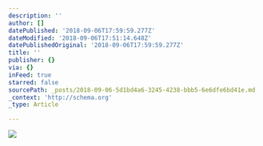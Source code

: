 ```yaml
---
description: ''
author: []
datePublished: '2018-09-06T17:59:59.277Z'
dateModified: '2018-09-06T17:51:14.648Z'
datePublishedOriginal: '2018-09-06T17:59:59.277Z'
title: ''
publisher: {}
via: {}
inFeed: true
starred: false
sourcePath: _posts/2018-09-06-5d1bd4a6-3245-4238-bbb5-6e6dfe6bd41e.md
_context: 'http://schema.org'
_type: Article

---
```

![](https://the-grid-user-content.s3-us-west-2.amazonaws.com/060ec04a-ba38-47cd-8b3d-db84e1c8c136.jpg)